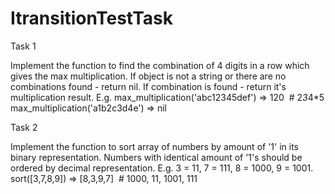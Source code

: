 # ItransitionTestTask
Task 1

Implement the function to find the combination of 4 digits in a row which gives the max multiplication. If
object is not a string or there are no combinations found - return nil. If combination is found - return it&#39;s
multiplication result.
E.g.
max_multiplication(&#39;abc12345def&#39;) =&gt; 120  # 2*3*4*5
max_multiplication(&#39;a1b2c3d4e&#39;) =&gt; nil

Task 2

Implement the function to sort array of numbers by amount of &#39;1&#39; in its binary representation. Numbers
with identical amount of &#39;1&#39;s should be ordered by decimal representation.
E.g.
 3 = 11, 7 = 111, 8 = 1000, 9 = 1001.
sort([3,7,8,9]) =&gt; [8,3,9,7]  # 1000, 11, 1001, 111
